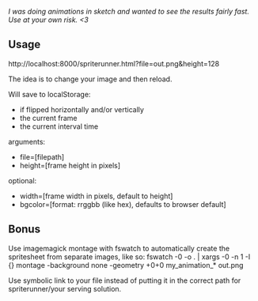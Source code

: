 *I was doing animations in sketch and wanted to see the results fairly fast. Use at your own risk. <3*

## Usage

http://localhost:8000/spriterunner.html?file=out.png&amp;height=128

The idea is to change your image and then reload.

Will save to localStorage:
- if flipped horizontally and/or vertically
- the current frame
- the current interval time

arguments:
- file=[filepath]
- height=[frame height in pixels]

optional:
- width=[frame width in pixels, default to height]
- bgcolor=[format: rrggbb (like hex), defaults to browser default]

## Bonus

Use imagemagick montage with fswatch to automatically create the spritesheet from separate images, like so:
fswatch -0 -o . | xargs -0 -n 1 -I {} montage -background none -geometry +0+0 my_animation_* out.png

Use symbolic link to your file instead of putting it in the correct path for spriterunner/your serving solution.
